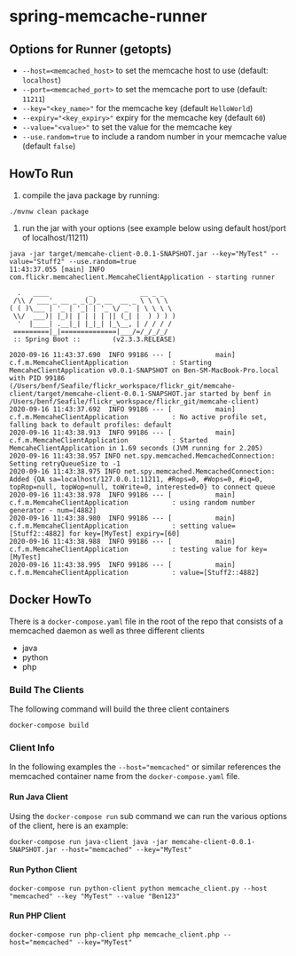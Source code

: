 # spring-memcache-runner

## Options for Runner (getopts)
* `--host=<memcached_host>` to set the memcache host to use (default: `localhost`)
* `--port=<memcached_port>` to set the memcache port to use (default: `11211`)
* `--key="<key_name>"` for the memcache key (default `HelloWorld`)
* `--expiry="<key_expiry>"` expiry for the memcache key (default `60`)
* `--value="<value>"` to set the value for the memcache key
* `--use.random=true` to include a random number in your memcache value (default `false`)
## HowTo Run
1. compile the java package by running:
```shell script
./mvnw clean package
```
1. run the jar with your options (see example below using default host/port of localhost/11211)
```shell script
java -jar target/memcahe-client-0.0.1-SNAPSHOT.jar --key="MyTest" --value="Stuff2" --use.random=true
11:43:37.055 [main] INFO com.flickr.memcaheclient.MemcaheClientApplication - starting runner

  .   ____          _            __ _ _
 /\\ / ___'_ __ _ _(_)_ __  __ _ \ \ \ \
( ( )\___ | '_ | '_| | '_ \/ _` | \ \ \ \
 \\/  ___)| |_)| | | | | || (_| |  ) ) ) )
  '  |____| .__|_| |_|_| |_\__, | / / / /
 =========|_|==============|___/=/_/_/_/
 :: Spring Boot ::        (v2.3.3.RELEASE)

2020-09-16 11:43:37.690  INFO 99186 --- [           main] c.f.m.MemcaheClientApplication           : Starting MemcaheClientApplication v0.0.1-SNAPSHOT on Ben-SM-MacBook-Pro.local with PID 99186 (/Users/benf/Seafile/flickr_workspace/flickr_git/memcahe-client/target/memcahe-client-0.0.1-SNAPSHOT.jar started by benf in /Users/benf/Seafile/flickr_workspace/flickr_git/memcahe-client)
2020-09-16 11:43:37.692  INFO 99186 --- [           main] c.f.m.MemcaheClientApplication           : No active profile set, falling back to default profiles: default
2020-09-16 11:43:38.913  INFO 99186 --- [           main] c.f.m.MemcaheClientApplication           : Started MemcaheClientApplication in 1.69 seconds (JVM running for 2.205)
2020-09-16 11:43:38.957 INFO net.spy.memcached.MemcachedConnection:  Setting retryQueueSize to -1
2020-09-16 11:43:38.975 INFO net.spy.memcached.MemcachedConnection:  Added {QA sa=localhost/127.0.0.1:11211, #Rops=0, #Wops=0, #iq=0, topRop=null, topWop=null, toWrite=0, interested=0} to connect queue
2020-09-16 11:43:38.978  INFO 99186 --- [           main] c.f.m.MemcaheClientApplication           : using random number generator - num=[4882]
2020-09-16 11:43:38.980  INFO 99186 --- [           main] c.f.m.MemcaheClientApplication           : setting value=[Stuff2::4882] for key=[MyTest] expiry=[60]
2020-09-16 11:43:38.988  INFO 99186 --- [           main] c.f.m.MemcaheClientApplication           : testing value for key=[MyTest]
2020-09-16 11:43:38.995  INFO 99186 --- [           main] c.f.m.MemcaheClientApplication           : value=[Stuff2::4882]

```

## Docker HowTo
There is a `docker-compose.yaml` file in the root of the repo that consists of a memcached daemon as well as three different clients
* java
* python
* php

### Build The Clients
The following command will build the three client containers
```shell script
docker-compose build
```

### Client Info
In the following examples the `--host="memcached"` or similar references the memcached container name from the `docker-compose.yaml` file.

#### Run Java Client
Using the `docker-compose run` sub command we can run the various options of the client, here is an example:

```shell script
docker-compose run java-client java -jar memcahe-client-0.0.1-SNAPSHOT.jar --host="memcached" --key="MyTest"

```

#### Run Python Client
```shell script
docker-compose run python-client python memcache_client.py --host "memcached" --key "MyTest" --value "Ben123"
```

#### Run PHP Client
 ```shell script
docker-compose run php-client php memcache_client.php --host="memcached" --key="MyTest"
``` 
